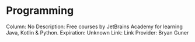 # Programming

Column: No
Description: Free courses by JetBrains Academy for learning Java, Kotlin & Python.
Expiration: Unknown
Link: Link
Provider: Bryan Guner
